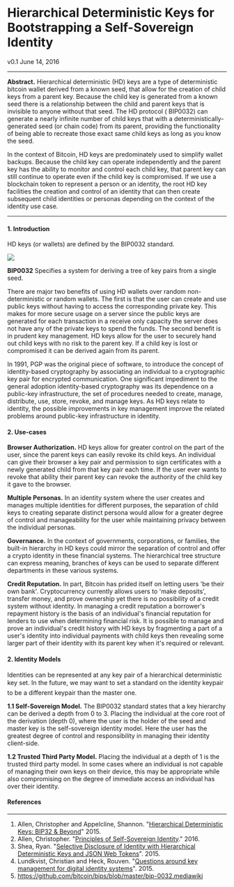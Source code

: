 # Hierarchical Deterministic Keys for Bootstrapping a Self-Sovereign Identity

v0.1 June 14, 2016

---

**Abstract.** Hierarchical deterministic (HD) keys are a type of deterministic bitcoin wallet derived from a known seed, that allow for the creation of child keys from a parent key. Because the child key is generated from a known seed there is a relationship between the child and parent keys that is invisible to anyone without that seed. The HD protocol ( BIP0032) can generate a nearly infinite number of child keys that with a deterministically-generated seed (or chain code) from its parent, providing the functionality of being able to recreate those exact same child keys as long as you know the seed. 

In the context of Bitcoin, HD keys are predominately used to simplify wallet backups. Because the child key can operate independently and the parent key has the ability to monitor and control each child key, that parent key can still continue to operate even if the child key is compromised. If we use a blockchain token to represent a person or an identity, the root HD key facilities the creation and control of an identity that can then create subsequent child identities or personas depending on the context of the identity use case.

---

#### 1. Introduction

HD keys (or wallets) are defined by the BIP0032 standard. 

![](https://raw.githubusercontent.com/bitcoin/bips/master/bip-0032/derivation.png)

**BIP0032** Specifies a system for deriving a tree of key pairs from a single seed.

There are major two benefits of using HD wallets over random non-deterministic or random wallets. The first is that the user can create and use public keys without having to access the corresponding private key. This makes for more secure usage on a server since the public keys are generated for each transaction in a receive only capacity the server does not have any of the private keys to spend the funds. The second benefit is in prudent key management. HD keys allow for the user to securely hand out child keys with no risk to the parent key. If a child key is lost or compromised it can be derived again from its parent.

In 1991, PGP was the original piece of software, to introduce the concept of identity-based cryptography by associating an individual to a cryptographic key pair for encrypted communication. One significant impediment to the general adoption identity-based cryptography was its dependence on a public-key infrastructure, the set of procedures needed to create, manage, distribute, use, store, revoke, and manage keys. As HD keys relate to identity, the possible improvements in key management improve the related problems around public-key infrastructure in identity.

#### 2. Use-cases

**Browser Authorization.**
HD keys allow for greater control on the part of the user, since the parent keys can easily revoke its child keys. An individual can give their browser a key pair and permission to sign certificates with a newly generated child from that key pair each time. If the user ever wants to revoke that ability their parent key can revoke the authority of the child key it gave to the browser.

**Multiple Personas.**
In an identity system where the user creates and manages multiple identities for different purposes, the separation of child keys to creating separate distinct persona would allow for a greater degree of control and manageability for the user while maintaining privacy between the individual personas.

**Governance.**
In the context of governments, corporations, or families, the built-in hierarchy in HD keys could mirror the separation of control and offer a crypto identity in these financial systems. The hierarchical tree structure can express meaning, branches of keys can be used to separate different departments in these various systems.

**Credit Reputation.**
In part, Bitcoin has prided itself on letting users 'be their own bank'. Cryptocurrency currently allows users to 'make deposits', transfer money, and prove ownership yet there is no possibility of a credit system without identity. In managing a credit reputation a borrower's repayment history is the basis of an individual's financial reputation for lenders to use when determining financial risk. It is possible to manage and prove an individual's credit history with HD keys by fragmenting a part of a user's identity into individual payments with child keys then revealing some larger part of their identity with its parent key when it's required or relevant.

#### 2. Identity Models

Identities can be represented at any key pair of a hierarchical deterministic key set. In the future, we may want to set a standard on the identity keypair to be a different keypair than the master one.

**1.1 Self-Sovereign Model.** 
The BIP0032 standard states that a key hierarchy can be derived a depth from 0 to 3. Placing the individual at the core root of the derivation (depth 0), where the user is the holder of the seed and master key is the self-sovereign identity model. Here the user has the greatest degree of control and responsibility in managing their identity client-side.

**1.2 Trusted Third Party Model.**
Placing the individual at a depth of 1 is the trusted third party model. In some cases where an individual is not capable of managing their own keys on their device, this may be appropriate while also compromising on the degree of immediate access an individual has over their identity.

#### References
---

1. Allen, Christopher and Appelcline, Shannon. "[Hierarchical Deterministic Keys: BIP32 & Beyond](https://github.com/WebOfTrustInfo/rebooting-the-web-of-trust/blob/master/topics-and-advance-readings/hierarchical-deterministic-keys--bip32-and-beyond.md)" 2015.
2. Allen, Christopher. "[Principles of Self-Sovereign Identity](https://github.com/ChristopherA/self-sovereign-identity)." 2016.
2. Shea, Ryan. "[Selective Disclosure of Identity with Hierarchical Deterministic Keys and JSON Web Tokens](https://github.com/WebOfTrustInfo/rebooting-the-web-of-trust/blob/master/topics-and-advance-readings/Selective-Disclosure-of-Identity.md)". 2015.
3. Lundkvist, Christian and Heck, Rouven. "[Questions around key management for digital identity systems](https://github.com/WebOfTrustInfo/rebooting-the-web-of-trust/blob/068c409acc117c81cf7a95e1c00f647d1557a943/topics-and-advance-readings/Identity-Property-Simulation.md)". 2015.
4. https://github.com/bitcoin/bips/blob/master/bip-0032.mediawiki
